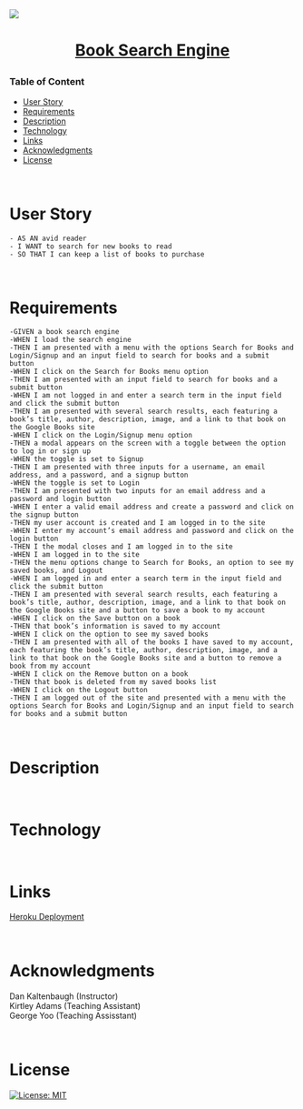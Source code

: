 <img src="https://www.thebookdesigner.com/wp-content/uploads/2020/03/bigstock-Search-Browse-Find-Internet-Se-82325930.jpg">

<h1 align="center">

[Book Search Engine]()

</h1>

### Table of Content

- [User Story](#user-story)
- [Requirements](#Requirements)
- [Description](#Description)
- [Technology](#Technology)
- [Links](#Links)
- [Acknowledgments](#Acknowledgments)
- [License](#license)

<p>&nbsp;</p>

# User Story

    - AS AN avid reader
    - I WANT to search for new books to read
    - SO THAT I can keep a list of books to purchase

<p>&nbsp;</p>

# Requirements

    -GIVEN a book search engine
    -WHEN I load the search engine
    -THEN I am presented with a menu with the options Search for Books and Login/Signup and an input field to search for books and a submit button
    -WHEN I click on the Search for Books menu option
    -THEN I am presented with an input field to search for books and a submit button
    -WHEN I am not logged in and enter a search term in the input field and click the submit button
    -THEN I am presented with several search results, each featuring a book’s title, author, description, image, and a link to that book on the Google Books site
    -WHEN I click on the Login/Signup menu option
    -THEN a modal appears on the screen with a toggle between the option to log in or sign up
    -WHEN the toggle is set to Signup
    -THEN I am presented with three inputs for a username, an email address, and a password, and a signup button
    -WHEN the toggle is set to Login
    -THEN I am presented with two inputs for an email address and a password and login button
    -WHEN I enter a valid email address and create a password and click on the signup button
    -THEN my user account is created and I am logged in to the site
    -WHEN I enter my account’s email address and password and click on the login button
    -THEN I the modal closes and I am logged in to the site
    -WHEN I am logged in to the site
    -THEN the menu options change to Search for Books, an option to see my saved books, and Logout
    -WHEN I am logged in and enter a search term in the input field and click the submit button
    -THEN I am presented with several search results, each featuring a book’s title, author, description, image, and a link to that book on the Google Books site and a button to save a book to my account
    -WHEN I click on the Save button on a book
    -THEN that book’s information is saved to my account
    -WHEN I click on the option to see my saved books
    -THEN I am presented with all of the books I have saved to my account, each featuring the book’s title, author, description, image, and a link to that book on the Google Books site and a button to remove a book from my account
    -WHEN I click on the Remove button on a book
    -THEN that book is deleted from my saved books list
    -WHEN I click on the Logout button
    -THEN I am logged out of the site and presented with a menu with the options Search for Books and Login/Signup and an input field to search for books and a submit button

<p>&nbsp;</p>

# Description

<p>&nbsp;</p>

# Technology

<p>&nbsp;</p>

# Links

[Heroku Deployment]()

<p>&nbsp;</p>

# Acknowledgments

Dan Kaltenbaugh (Instructor)<br>
Kirtley Adams (Teaching Assistant) <br>
George Yoo (Teaching Assisstant)

<p>&nbsp;</p>

# License

[![License: MIT](https://img.shields.io/badge/License-MIT-yellow.svg)](https://opensource.org/licenses/MIT)
